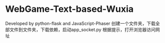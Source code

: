 # WebGame-Text-based-Wuxia
Developed by python-flask and JavaScript-Phaser
创建一个文件夹，下载全部文件到文件夹，下载依赖，启动app_socket.py
根据提示，打开浏览器访问网址

